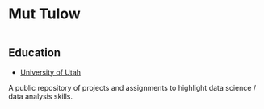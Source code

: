 <!-- 1. Top level heading with your name -->

<!-- 2. An image. It can be a photo of you or, if you prefer, a photo of your spirit animal. -->

<!-- 3. Secondary heading entitled “Education” -->

<!-- 4. A list of schools you attended, hyperlinked to the websites of those insitutions -->

# Mut Tulow
![]()
## Education
- [University of Utah]()

A public repository of projects and assignments to highlight data science / data analysis skills.
